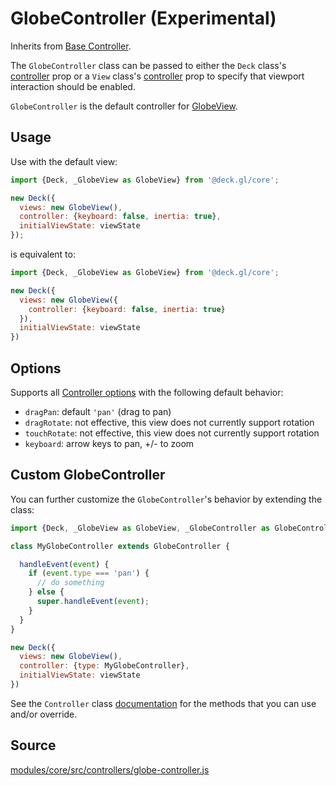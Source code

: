 # GlobeController (Experimental)

Inherits from [Base Controller](/docs/api-reference/core/controller.md).

The `GlobeController` class can be passed to either the `Deck` class's [controller](/docs/api-reference/core/deck.md#controller) prop or a `View` class's [controller](/docs/api-reference/core/view.md#controller) prop to specify that viewport interaction should be enabled.

`GlobeController` is the default controller for [GlobeView](/docs/api-reference/core/globe-view.md).

## Usage

Use with the default view:

```js
import {Deck, _GlobeView as GlobeView} from '@deck.gl/core';

new Deck({
  views: new GlobeView(),
  controller: {keyboard: false, inertia: true},
  initialViewState: viewState
});
```

is equivalent to:

```js
import {Deck, _GlobeView as GlobeView} from '@deck.gl/core';

new Deck({
  views: new GlobeView({
    controller: {keyboard: false, inertia: true}
  }),
  initialViewState: viewState
})
```

## Options

Supports all [Controller options](/docs/api-reference/core/controller.md#options) with the following default behavior:

- `dragPan`: default `'pan'` (drag to pan)
- `dragRotate`: not effective, this view does not currently support rotation
- `touchRotate`: not effective, this view does not currently support rotation
- `keyboard`: arrow keys to pan, +/- to zoom

## Custom GlobeController

You can further customize the `GlobeController`'s behavior by extending the class:

```js
import {Deck, _GlobeView as GlobeView, _GlobeController as GlobeController} from '@deck.gl/core';

class MyGlobeController extends GlobeController {

  handleEvent(event) {
    if (event.type === 'pan') {
      // do something
    } else {
      super.handleEvent(event);
    }
  }
}

new Deck({
  views: new GlobeView(),
  controller: {type: MyGlobeController},
  initialViewState: viewState
})
```

See the `Controller` class [documentation](/docs/api-reference/core/controller.md#methods) for the methods that you can use and/or override.


## Source

[modules/core/src/controllers/globe-controller.js](https://github.com/visgl/deck.gl/blob/master/modules/core/src/controllers/globe-controller.js)
